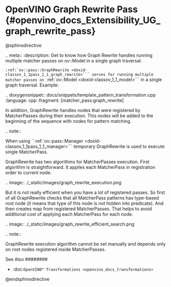 # OpenVINO Graph Rewrite Pass {#openvino_docs_Extensibility_UG_graph_rewrite_pass}

@sphinxdirective

.. meta::
   :description: Get to know how Graph Rewrite handles running multiple matcher passes on 
                 ov::Model in a single graph traversal.


``:ref:`ov::pass::GraphRewrite <doxid-classov_1_1pass_1_1_graph_rewrite>``` serves for running multiple matcher passes on ``:ref:`ov::Model <doxid-classov_1_1_model>``` in a single graph traversal.
Example:

.. doxygensnippet:: docs/snippets/template_pattern_transformation.cpp
   :language: cpp
   :fragment: [matcher_pass:graph_rewrite]

In addition, GraphRewrite handles nodes that were registered by MatcherPasses during their execution. This nodes will be added to the beginning of the sequence with nodes for pattern matching.

.. note:: 

   When using ``:ref:`ov::pass::Manager <doxid-classov_1_1pass_1_1_manager>``` temporary GraphRewrite is used to execute single MatcherPass.

GraphRewrite has two algorithms for MatcherPasses execution. First algorithm is straightforward. It applies each MatcherPass in registration order to current node.

.. image:: ./_static/images/graph_rewrite_execution.png  

But it is not really efficient when you have a lot of registered passes. So first of all GraphRewrite checks that all MatcherPass patterns has type-based root node (it means that type of this node is not hidden into predicate).
And then creates map from registered MatcherPasses. That helps to avoid additional cost of applying each MatcherPass for each node.

.. image:: ./_static/images/graph_rewrite_efficient_search.png

.. note::

   GraphRewrite execution algorithm cannot be set manually and depends only on root nodes registered inside MatcherPasses.

See Also
########

* :doc:`OpenVINO™ Transformations <openvino_docs_transformations>`

@endsphinxdirective

